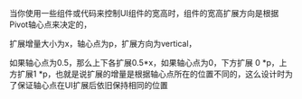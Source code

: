 当你使用一些组件或代码来控制UI组件的宽高时，组件的宽高扩展方向是根据Pivot轴心点来决定的，

扩展增量大小为x，轴心点为p，扩展方向为vertical，

如果轴心点为0.5，那么上下各扩展0.5*x，如果轴心点为0，下方扩展 0 *p，上方扩展1 *p，也就是说扩展的增量是根据轴心点所在的位置不同的，这么设计时为了保证轴心点在UI扩展后依旧保持相同的位置